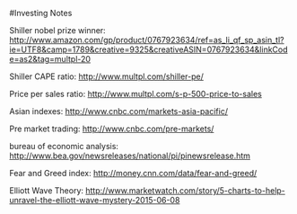#Investing Notes

Shiller nobel prize winner: http://www.amazon.com/gp/product/0767923634/ref=as_li_qf_sp_asin_tl?ie=UTF8&camp=1789&creative=9325&creativeASIN=0767923634&linkCode=as2&tag=multpl-20

Shiller CAPE ratio: http://www.multpl.com/shiller-pe/

Price per sales ratio:  http://www.multpl.com/s-p-500-price-to-sales

Asian indexes: http://www.cnbc.com/markets-asia-pacific/

Pre market trading:  http://www.cnbc.com/pre-markets/

bureau of economic analysis:  http://www.bea.gov/newsreleases/national/pi/pinewsrelease.htm

Fear and Greed index:  http://money.cnn.com/data/fear-and-greed/

Elliott Wave Theory:  http://www.marketwatch.com/story/5-charts-to-help-unravel-the-elliott-wave-mystery-2015-06-08
